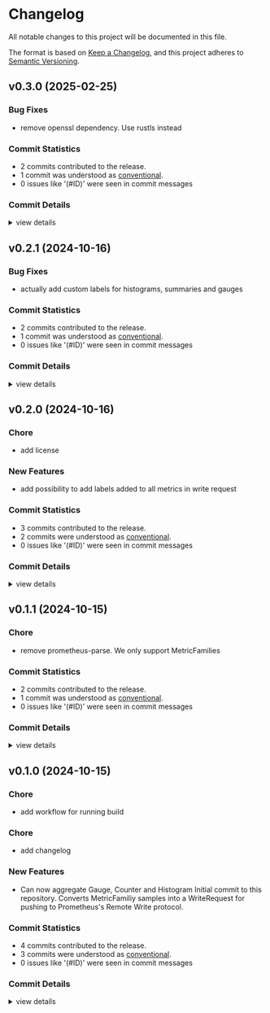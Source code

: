 # Changelog

All notable changes to this project will be documented in this file.

The format is based on [Keep a Changelog](https://keepachangelog.com/en/1.0.0/),
and this project adheres to [Semantic Versioning](https://semver.org/spec/v2.0.0.html).

## v0.3.0 (2025-02-25)

### Bug Fixes

 - <csr-id-78513fb369ed7790afb6d85160eea61774e88371/> remove openssl dependency. Use rustls instead

### Commit Statistics

<csr-read-only-do-not-edit/>

 - 2 commits contributed to the release.
 - 1 commit was understood as [conventional](https://www.conventionalcommits.org).
 - 0 issues like '(#ID)' were seen in commit messages

### Commit Details

<csr-read-only-do-not-edit/>

<details><summary>view details</summary>

 * **Uncategorized**
    - Release prometheus-reqwest-remote-write v0.3.0 ([`e7c932f`](https://github.com/chriswk/prometheus_reqwest_remote_write/commit/e7c932f80f99891c015935a41b1b3d8019efcef2))
    - Remove openssl dependency. Use rustls instead ([`78513fb`](https://github.com/chriswk/prometheus_reqwest_remote_write/commit/78513fb369ed7790afb6d85160eea61774e88371))
</details>

## v0.2.1 (2024-10-16)

### Bug Fixes

 - <csr-id-3ae738c039c7d5a08dadacb0ee41be82b59a9294/> actually add custom labels for histograms, summaries and gauges

### Commit Statistics

<csr-read-only-do-not-edit/>

 - 2 commits contributed to the release.
 - 1 commit was understood as [conventional](https://www.conventionalcommits.org).
 - 0 issues like '(#ID)' were seen in commit messages

### Commit Details

<csr-read-only-do-not-edit/>

<details><summary>view details</summary>

 * **Uncategorized**
    - Release prometheus-reqwest-remote-write v0.2.1 ([`0657641`](https://github.com/chriswk/prometheus_reqwest_remote_write/commit/0657641e15530bfe79b76c387d01b32e32529732))
    - Actually add custom labels for histograms, summaries and gauges ([`3ae738c`](https://github.com/chriswk/prometheus_reqwest_remote_write/commit/3ae738c039c7d5a08dadacb0ee41be82b59a9294))
</details>

## v0.2.0 (2024-10-16)

<csr-id-c336bb9415378e478d2dc3c0dd3440cc2e971fe2/>

### Chore

 - <csr-id-c336bb9415378e478d2dc3c0dd3440cc2e971fe2/> add license

### New Features

 - <csr-id-c8e7683aa4bb802b7d43fc636622d8077840a25a/> add possibility to add labels added to all metrics in write request

### Commit Statistics

<csr-read-only-do-not-edit/>

 - 3 commits contributed to the release.
 - 2 commits were understood as [conventional](https://www.conventionalcommits.org).
 - 0 issues like '(#ID)' were seen in commit messages

### Commit Details

<csr-read-only-do-not-edit/>

<details><summary>view details</summary>

 * **Uncategorized**
    - Release prometheus-reqwest-remote-write v0.2.0 ([`b3ce210`](https://github.com/chriswk/prometheus_reqwest_remote_write/commit/b3ce2105d4de5ced9112deb288a8d17d658c9c9e))
    - Add possibility to add labels added to all metrics in write request ([`c8e7683`](https://github.com/chriswk/prometheus_reqwest_remote_write/commit/c8e7683aa4bb802b7d43fc636622d8077840a25a))
    - Add license ([`c336bb9`](https://github.com/chriswk/prometheus_reqwest_remote_write/commit/c336bb9415378e478d2dc3c0dd3440cc2e971fe2))
</details>

## v0.1.1 (2024-10-15)

<csr-id-8398e100be7d6fcb6ea582ea78c2d3491a70271e/>

### Chore

 - <csr-id-8398e100be7d6fcb6ea582ea78c2d3491a70271e/> remove prometheus-parse. We only support MetricFamilies

### Commit Statistics

<csr-read-only-do-not-edit/>

 - 2 commits contributed to the release.
 - 1 commit was understood as [conventional](https://www.conventionalcommits.org).
 - 0 issues like '(#ID)' were seen in commit messages

### Commit Details

<csr-read-only-do-not-edit/>

<details><summary>view details</summary>

 * **Uncategorized**
    - Release prometheus-reqwest-remote-write v0.1.1 ([`800b729`](https://github.com/chriswk/prometheus_reqwest_remote_write/commit/800b729e6ffac098bc8cf26096411114b6c1c874))
    - Remove prometheus-parse. We only support MetricFamilies ([`8398e10`](https://github.com/chriswk/prometheus_reqwest_remote_write/commit/8398e100be7d6fcb6ea582ea78c2d3491a70271e))
</details>

## v0.1.0 (2024-10-15)

<csr-id-48d7cb3d730f5fb83fe9b77c92dcd8924b22c4f7/>
<csr-id-b71e4bfac54f6e0fdcca3e48754a1723bfcf3743/>

### Chore

 - <csr-id-48d7cb3d730f5fb83fe9b77c92dcd8924b22c4f7/> add workflow for running build

### Chore

 - <csr-id-b71e4bfac54f6e0fdcca3e48754a1723bfcf3743/> add changelog

### New Features

 - <csr-id-a58402e5b6b31688581a1359939e21cc8d971aaa/> Can now aggregate Gauge, Counter and Histogram
   Initial commit to this repository. Converts MetricFamiliy samples into a
   WriteRequest for pushing to Prometheus's Remote Write protocol.

### Commit Statistics

<csr-read-only-do-not-edit/>

 - 4 commits contributed to the release.
 - 3 commits were understood as [conventional](https://www.conventionalcommits.org).
 - 0 issues like '(#ID)' were seen in commit messages

### Commit Details

<csr-read-only-do-not-edit/>

<details><summary>view details</summary>

 * **Uncategorized**
    - Release prometheus-reqwest-remote-write v0.1.0 ([`36ad630`](https://github.com/chriswk/prometheus_reqwest_remote_write/commit/36ad6300a952c0f10978a15c0dd472dcde5d60e1))
    - Add changelog ([`b71e4bf`](https://github.com/chriswk/prometheus_reqwest_remote_write/commit/b71e4bfac54f6e0fdcca3e48754a1723bfcf3743))
    - Add workflow for running build ([`48d7cb3`](https://github.com/chriswk/prometheus_reqwest_remote_write/commit/48d7cb3d730f5fb83fe9b77c92dcd8924b22c4f7))
    - Can now aggregate Gauge, Counter and Histogram ([`a58402e`](https://github.com/chriswk/prometheus_reqwest_remote_write/commit/a58402e5b6b31688581a1359939e21cc8d971aaa))
</details>

